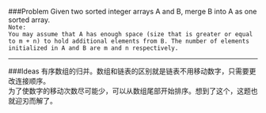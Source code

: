 ###Problem
Given two sorted integer arrays A and B, merge B into A as one sorted array.  
`Note:`  
`You may assume that A has enough space (size that is greater or equal to m + n) to hold additional elements from B. The number of elements initialized in A and B are m and n respectively. `

---

###Ideas
有序数组的归并。数组和链表的区别就是链表不用移动数字，只需要更改连接顺序。  
为了使数字的移动次数尽可能少，可以从数组尾部开始排序。想到了这个，这题也就迎刃而解了。
